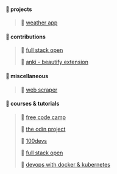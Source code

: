 #### 📁 projects
>💠 [weather app](https://github.com/nikogenix/weather_app)
#### 📁 contributions
>💠 [full stack open](https://github.com/fullstack-hy2020/fullstack-hy2020.github.io/pulls?q=is%3Apr+author%3Anikogenix+)
>
>💠 [anki - beautify extension](https://github.com/ShoroukAziz/Beautify-Anki/issues/67#issuecomment-1551786182)
#### 📁 miscellaneous
>💠 [web scraper](https://github.com/nikogenix/basic_web_scraper)

#### 📁 courses & tutorials
>💠 [free code camp](https://github.com/stars/nikogenix/lists/freecodecamp)
>
>💠 [the odin project](https://github.com/stars/nikogenix/lists/the-odin-project)
>
>💠 [100devs](https://github.com/stars/nikogenix/lists/100devs)
>
>💠 [full stack open](https://github.com/stars/nikogenix/lists/full-stack-open)
>
>💠 [devops with docker & kubernetes](https://github.com/stars/nikogenix/lists/docker-kubernetes)
